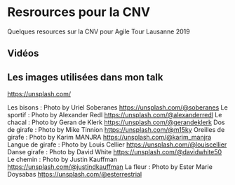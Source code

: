 # Resrources pour la CNV
Quelques resources sur la CNV pour Agile Tour Lausanne 2019

## Vidéos



## Les images utilisées dans mon talk

https://unsplash.com/

Les bisons : Photo by Uriel Soberanes https://unsplash.com/@soberanes
Le sportif : Photo by Alexander Redl https://unsplash.com/@alexanderredl
Le chacal : Photo by Geran de Klerk https://unsplash.com/@gerandeklerk
Dos de girafe : Photo by Mike Tinnion https://unsplash.com/@m15ky
Oreilles de girafe : Photo by Karim MANJRA https://unsplash.com/@karim_manjra
Langue de girafe : Photo by Louis Cellier https://unsplash.com/@louiscellier
Danse girafe : Photo by David White https://unsplash.com/@davidwhite50
Le chemin : Photo by Justin Kauffman https://unsplash.com/@justindkauffman
La fleur : Photo by Ester Marie Doysabas https://unsplash.com/@esterrestrial

